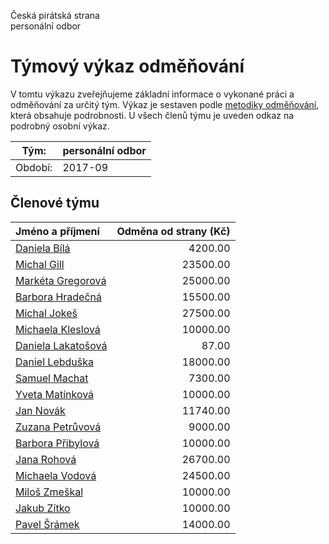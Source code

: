 Česká pirátská strana  
personální odbor

Týmový výkaz odměňování
===========================

V tomtu výkazu zveřejňujeme základní informace o vykonané práci a odměňování
za určitý tým. Výkaz je sestaven podle [metodiky odměňování][metodika],
která obsahuje podrobnosti. U všech členů týmu je uveden odkaz na podrobný osobní výkaz.

Tým:                     | personální odbor
-----------------------  | --------------------
Období:                  | 2017-09

Členové týmu
--------------

| Jméno a příjmení                          |   Odměna od strany (Kč) |
|:------------------------------------------|------------------------:|
| [Daniela Bílá](daniela-bila/)             |                 4200.00 |
| [Michal Gill](michal-gill/)               |                23500.00 |
| [Markéta Gregorová](marketa-gregorova/)   |                25000.00 |
| [Barbora Hradečná](barbora-hradecna/)     |                15500.00 |
| [Michal Jokeš](michal-jokes/)             |                27500.00 |
| [Michaela Kleslová](michaela-kleslova/)   |                10000.00 |
| [Daniela Lakatošová](daniela-lakatosova/) |                   87.00 |
| [Daniel Lebduška](daniel-lebduska/)       |                18000.00 |
| [Samuel Machat](samuel-machat/)           |                 7300.00 |
| [Yveta Matínková](yveta-matinkova/)       |                10000.00 |
| [Jan Novák](jan-novak/)                   |                11740.00 |
| [Zuzana Petrůvová](zuzana-petruvova/)     |                 9000.00 |
| [Barbora Přibylová](barbora-pribylova/)   |                10000.00 |
| [Jana Rohová](jana-rohova/)               |                26700.00 |
| [Michaela Vodová](michaela-vodova/)       |                24500.00 |
| [Miloš Zmeškal](milos-zmeskal/)           |                10000.00 |
| [Jakub Zítko](jakub-zitko/)               |                10000.00 |
| [Pavel Šrámek](pavel-sramek/)             |                14000.00 |


[metodika]: https://redmine.pirati.cz/projects/po/wiki/Odmenovani
